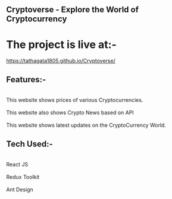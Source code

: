 ## Cryptoverse - Explore the World of Cryptocurrency

# The project is live at:-

https://tathagata1805.github.io/Cryptoverse/

## Features:-

<br> This website shows prices of various Cryptocurrencies. </br>
<br> This website also shows Crypto News based on API </br>
<br> This website shows latest updates on the CryptoCurrency World. </br>

## Tech Used:-

<br> React JS </br>
<br> Redux Toolkit </br>
<br> Ant Design </br>
